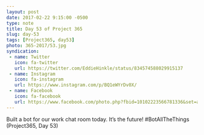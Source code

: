 ```yaml
---
layout: post
date: 2017-02-22 9:15:00 -0500
type: note
title: Day 53 of Project 365
slug: day-53
tags: [Project365, day53]
photo: 365-2017/53.jpg
syndication:
 - name: Twitter
   icon: fa-twitter
   url: https://twitter.com/EddieHinkle/status/834574588029915137
 - name: Instagram
   icon: fa-instagram
   url: https://www.instagram.com/p/BQ1eWYrDv0X/
 - name: Facebook
   icon: fa-facebook
   url: https://www.facebook.com/photo.php?fbid=10102223566781336&set=a.10102131355967546.1073741838.19506647
---
```

Built a bot for our work chat room today. It’s the future! #BotAllTheThings (Project365, Day 53)